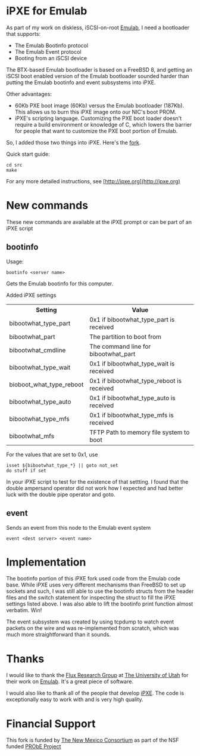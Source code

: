 # iPXE for Emulab

As part of my work on diskless, iSCSI-on-root [Emulab](http://emulab.net), I need a bootloader that supports:

* The Emulab Bootinfo protocol
* The Emulab Event protocol
* Booting from an iSCSI device

The BTX-based Emulab bootloader is based on a FreeBSD 8, and getting an iSCSI boot enabled version of the Emulab bootloader sounded harder than putting the Emulab bootinfo and event subsystems into iPXE. 

Other advantages: 

* 60Kb PXE boot image (60Kb) versus the Emulab bootloader (187Kb). This allows us to burn this iPXE image onto our NIC's boot PROM.
* iPXE's scripting language. Customizing the PXE boot loader doesn't require a build environment or knowledge of C, which lowers the barrier for people that want to customize the PXE boot portion of Emulab.

So, I added those two things into iPXE. Here's the [fork](https://github.com/riskybacon/ipxe).

Quick start guide:

```
cd src
make
```

For any more detailed instructions, see [http://ipxe.org](http://ipxe.org)

# New commands

These new commands are available at the iPXE prompt or can be part
of an iPXE script

## bootinfo

Usage:

```
bootinfo <server name>
```

Gets the Emulab bootinfo for this computer.

Added iPXE settings

<table>
    <tr> <th> Setting </th> <th> Value </th> </tr>
    <tr> <td> bibootwhat_type_part </td> <td> 0x1 if bibootwhat_type_part is received </td> </tr>
    <tr> <td> bibootwhat_part      </td> <td> The partition to boot from </td> </tr>
    <tr> <td> bibootwhat_cmdline   </td> <td> The command line for bibootwhat_part </td> </tr>
    <tr> <td> bibootwhat_type_wait </td> <td> 0x1 if bibootwhat_type_wait is received </td> </tr>
    <tr> <td> bioboot_what_type_reboot </td> <td> 0x1 if bibootwhat_type_reboot is received </td> </tr>
    <tr> <td> bibootwhat_type_auto </td> <td> 0x1 if bibootwhat_type_auto is received </td> </tr>
    <tr> <td> bibootwhat_type_mfs  </td> <td> 0x1 if bibootwhat_type_mfs is received </td> </tr>
    <tr> <td> bibootwhat_mfs       </td> <td> TFTP Path to memory file system to boot </td> </tr>
</table>

For the values that are set to 0x1, use 

```
isset ${bibootwhat_type_*} || goto not_set
do stuff if set
```

In your iPXE script to test for the existence of that settting. I found that the double ampersand operator did not work how I expected and had better luck with the double pipe operator and goto.

## event

Sends an event from this node to the Emulab event system

```
event <dest server> <event name>
```

# Implementation 

The bootinfo portion of this iPXE fork used code from the Emulab code base. While iPXE uses very different mechanisms than FreeBSD to set up sockets and such, I was still able to use the bootinfo structs from the header files and the switch statement for inspecting the struct to fill the iPXE settings listed above. I was also able to lift the bootinfo print function almost verbatim. Win!

The event subsystem was created by using tcpdump to watch event packets on the wire and was re-implemented from scratch, which was much more straightforward than it sounds.

# Thanks

I would like to thank the [Flux Research Group](https://www.flux.utah.edu) at [The University of Utah](http://www.utah.edu) for their work on [Emulab](http://www.emulab.net). It's a great piece of software.

I would also like to thank all of the people that develop [iPXE](http://ipxe.org). The code is exceptionally easy to work with and is very high quality.

# Financial Support

This fork is funded by [The New Mexico Consortium](http://newmexicoconsortium.org) as part of the NSF funded [PRObE Project](http://nmc-probe.org)
